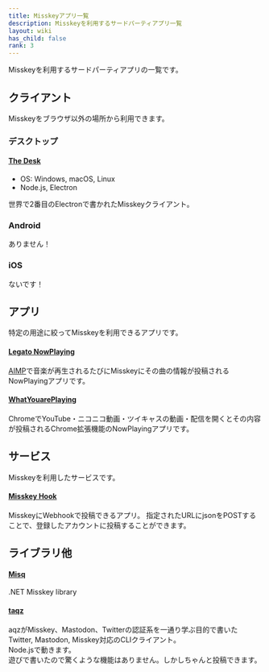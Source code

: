 ```yaml
---
title: Misskeyアプリ一覧
description: Misskeyを利用するサードパーティアプリ一覧
layout: wiki
has_child: false
rank: 3
---
```

Misskeyを利用するサードパーティアプリの一覧です。

## クライアント
Misskeyをブラウザ以外の場所から利用できます。

### デスクトップ
#### [The Desk](https://thedesk.top/)
- OS: Windows, macOS, Linux  
- Node.js, Electron

世界で2番目のElectronで書かれたMisskeyクライアント。  

### Android
ありません！

### iOS
ないです！

## アプリ
特定の用途に絞ってMisskeyを利用できるアプリです。

#### [Legato NowPlaying](https://github.com/Legato-Dev/Legato-NowPlaying/)
[AIMP](https://forest.watch.impress.co.jp/library/software/aimp/)で音楽が再生されるたびにMisskeyにその曲の情報が投稿されるNowPlayingアプリです。

#### [WhatYouarePlaying](https://github.com/GenbuHase/WhatYouarePlaying)
ChromeでYouTube・ニコニコ動画・ツイキャスの動画・配信を開くとその内容が投稿されるChrome拡張機能のNowPlayingアプリです。

## サービス
Misskeyを利用したサービスです。

#### [Misskey Hook](https://misskey-hook.firebaseapp.com/)
MisskeyにWebhookで投稿できるアプリ。
指定されたURLにjsonをPOSTすることで、登録したアカウントに投稿することができます。

## ライブラリ他
#### [Misq](https://github.com/syuilo/Misq/)
.NET Misskey library

#### [taqz](https://github.com/tamaina/taqz)
aqzがMisskey、Mastodon、Twitterの認証系を一通り学ぶ目的で書いたTwitter, Mastodon, Misskey対応のCLIクライアント。  
Node.jsで動きます。  
遊びで書いたので驚くような機能はありません。しかしちゃんと投稿できます。